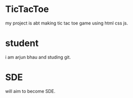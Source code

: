 # TicTacToe
my project is abt making tic tac toe game using html css js.

# student 
i am arjun bhau and studing git.

# SDE
will aim to become SDE.